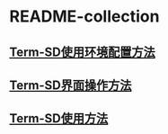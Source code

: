 # README-collection

## [Term-SD使用环境配置方法](term-sd/README_config_env.md)  
## [Term-SD界面操作方法](term-sd/README_how_to_use_dialog.md)  
## [Term-SD使用方法](term-sd/README_how_to_use_term_sd.md)  